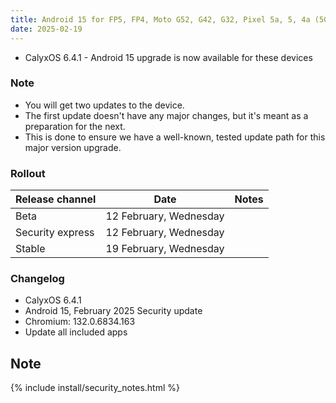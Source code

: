 ```yaml
---
title: Android 15 for FP5, FP4, Moto G52, G42, G32, Pixel 5a, 5, 4a (5G)
date: 2025-02-19
---
```


* CalyxOS 6.4.1 - Android 15 upgrade is now available for these devices

### Note

* You will get two updates to the device.
* The first update doesn't have any major changes, but it's meant as a preparation for the next.
* This is done to ensure we have a well-known, tested update path for this major version upgrade.

### Rollout

| Release channel  | Date   | Notes |
| ---------------- | ------ | ------ |
| Beta | 12 February, Wednesday |  |
| Security express | 12 February, Wednesday |  |
| Stable | 19 February, Wednesday |  |

### Changelog
* CalyxOS 6.4.1
* Android 15, February 2025 Security update
* Chromium: 132.0.6834.163
* Update all included apps

## Note

{% include install/security_notes.html %}

